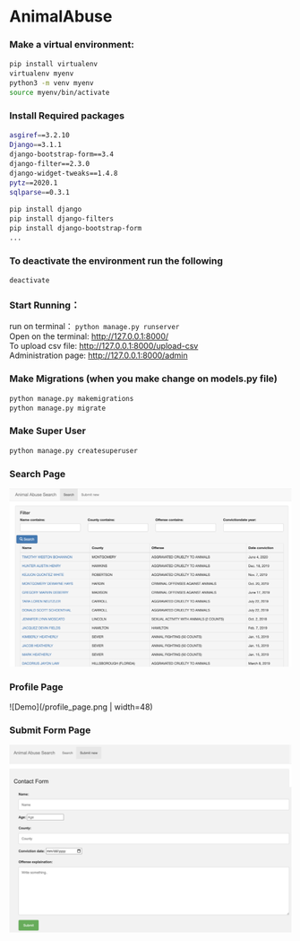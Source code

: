 # AnimalAbuse

### Make a virtual environment:
```bash
pip install virtualenv
virtualenv myenv
python3 -m venv myenv
source myenv/bin/activate
```
### Install Required packages
```bash
asgiref==3.2.10
Django==3.1.1
django-bootstrap-form==3.4
django-filter==2.3.0
django-widget-tweaks==1.4.8
pytz==2020.1
sqlparse==0.3.1
```

```bash
pip install django
pip install django-filters
pip install django-bootstrap-form
...
```

### To deactivate the environment run the following
```bash
deactivate
```

### Start Running：
run on terminal： `python manage.py runserver` \
Open on the terminal: http://127.0.0.1:8000/ \
To upload csv file: http://127.0.0.1:8000/upload-csv \
Administration page: http://127.0.0.1:8000/admin 

### Make Migrations (when you make change on models.py file)
```bash
python manage.py makemigrations
python manage.py migrate
```

### Make Super User 
```bash
python manage.py createsuperuser
```

### Search Page
![Demo](/search_page.png)
### Profile Page
![Demo](/profile_page.png | width=48) 
### Submit Form Page
![Demo](/submit_page.png)
